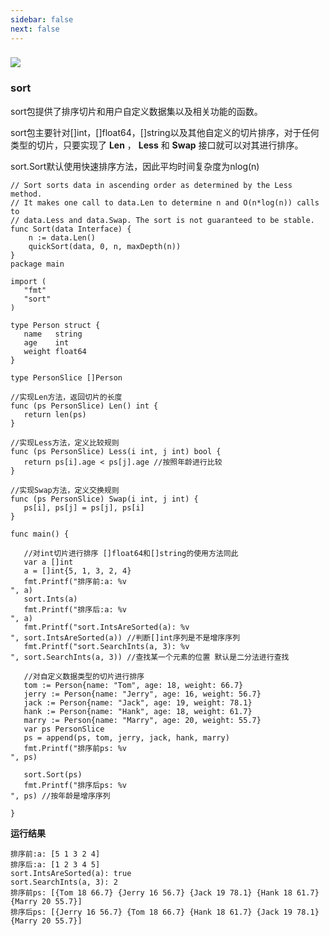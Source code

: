 ```yaml
---
sidebar: false
next: false
---
```

<BlogInfo/>






###
![](https://gimg2.baidu.com/image_search/src=http%3A%2F%2Fp8.itc.cn%2Fq_70%2Fimages03%2F20210221%2Fd778753d6a0d4ab9b685aaf362810c0d.gif&refer=http%3A%2F%2Fp8.itc.cn&app=2002&size=f9999,10000&q=a80&n=0&g=0n&fmt=auto?sec=1665661975&t=37860c72d333426b69c936abcb7d5473)

### sort

sort包提供了排序切片和用户自定义数据集以及相关功能的函数。

sort包主要针对[]int，[]float64，[]string以及其他自定义的切片排序，对于任何类型的切片，只要实现了 **Len** ，
**Less** 和 **Swap** 接口就可以对其进行排序。

sort.Sort默认使用快速排序方法，因此平均时间复杂度为nlog(n)

```golang
// Sort sorts data in ascending order as determined by the Less method.
// It makes one call to data.Len to determine n and O(n*log(n)) calls to
// data.Less and data.Swap. The sort is not guaranteed to be stable.
func Sort(data Interface) {
	n := data.Len()
	quickSort(data, 0, n, maxDepth(n))
}
package main

import (
   "fmt"
   "sort"
)

type Person struct {
   name   string
   age    int
   weight float64
}

type PersonSlice []Person

//实现Len方法，返回切片的长度
func (ps PersonSlice) Len() int {
   return len(ps)
}

//实现Less方法，定义比较规则
func (ps PersonSlice) Less(i int, j int) bool {
   return ps[i].age < ps[j].age //按照年龄进行比较
}

//实现Swap方法，定义交换规则
func (ps PersonSlice) Swap(i int, j int) {
   ps[i], ps[j] = ps[j], ps[i]
}

func main() {

   //对int切片进行排序 []float64和[]string的使用方法同此
   var a []int
   a = []int{5, 1, 3, 2, 4}
   fmt.Printf("排序前:a: %v
", a)
   sort.Ints(a)
   fmt.Printf("排序后:a: %v
", a)
   fmt.Printf("sort.IntsAreSorted(a): %v
", sort.IntsAreSorted(a)) //判断[]int序列是不是增序序列
   fmt.Printf("sort.SearchInts(a, 3): %v
", sort.SearchInts(a, 3)) //查找某一个元素的位置 默认是二分法进行查找

   //对自定义数据类型的切片进行排序
   tom := Person{name: "Tom", age: 18, weight: 66.7}
   jerry := Person{name: "Jerry", age: 16, weight: 56.7}
   jack := Person{name: "Jack", age: 19, weight: 78.1}
   hank := Person{name: "Hank", age: 18, weight: 61.7}
   marry := Person{name: "Marry", age: 20, weight: 55.7}
   var ps PersonSlice
   ps = append(ps, tom, jerry, jack, hank, marry)
   fmt.Printf("排序前ps: %v
", ps)

   sort.Sort(ps)
   fmt.Printf("排序后ps: %v
", ps) //按年龄是增序序列

}
```


**运行结果**
```golang
排序前:a: [5 1 3 2 4]
排序后:a: [1 2 3 4 5]
sort.IntsAreSorted(a): true
sort.SearchInts(a, 3): 2
排序前ps: [{Tom 18 66.7} {Jerry 16 56.7} {Jack 19 78.1} {Hank 18 61.7} {Marry 20 55.7}]
排序后ps: [{Jerry 16 56.7} {Tom 18 66.7} {Hank 18 61.7} {Jack 19 78.1} {Marry 20 55.7}]
```









<ActionBox />
        
<style>#top-box {margin-top:0.5rem!important;}</style>